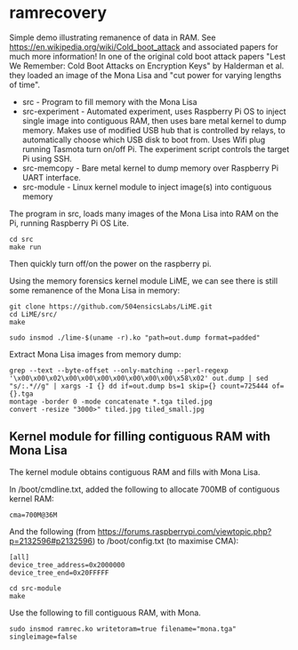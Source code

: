 # ramrecovery

Simple demo illustrating remanence of data in RAM. See https://en.wikipedia.org/wiki/Cold_boot_attack and associated papers for much more information!  In one of the original cold boot
attack papers "Lest We Remember: Cold Boot Attacks on Encryption Keys" by Halderman et al. they loaded an image of the Mona Lisa and "cut power for varying lengths of time".

* src - Program to fill memory with the Mona Lisa
* src-experiment - Automated experiment, uses Raspberry Pi OS to inject single image into contiguous RAM, then uses bare metal kernel to dump memory.  Makes use of modified USB hub that is controlled by relays,
to automatically choose which USB disk to boot from. Uses Wifi plug running Tasmota turn on/off Pi.  The experiment script controls the target Pi using SSH.
* src-memcopy - Bare metal kernel to dump memory over Raspberry Pi UART interface.
* src-module - Linux kernel module to inject image(s) into contiguous memory

The program in src, loads many images of the Mona Lisa into RAM on the Pi, running Raspberry Pi OS Lite.

```
cd src
make run
```

Then quickly turn off/on the power on the raspberry pi.

Using the memory forensics kernel module LiME, we can see there is still some remanence of the Mona Lisa in memory:

```
git clone https://github.com/504ensicsLabs/LiME.git
cd LiME/src/
make
```

```
sudo insmod ./lime-$(uname -r).ko "path=out.dump format=padded"
```

Extract Mona Lisa images from memory dump:

```
grep --text --byte-offset --only-matching --perl-regexp '\x00\x00\x02\x00\x00\x00\x00\x00\x00\x00\x58\x02' out.dump | sed "s/:.*//g" | xargs -I {} dd if=out.dump bs=1 skip={} count=725444 of={}.tga
montage -border 0 -mode concatenate *.tga tiled.jpg
convert -resize "3000>" tiled.jpg tiled_small.jpg
```

## Kernel module for filling contiguous RAM with Mona Lisa

The kernel module obtains contiguous RAM and fills with Mona Lisa.

In /boot/cmdline.txt, added the following to allocate 700MB of contiguous kernel RAM:
```
cma=700M@36M
```

And the following (from https://forums.raspberrypi.com/viewtopic.php?p=2132596#p2132596) to /boot/config.txt (to maximise CMA):

```
[all]
device_tree_address=0x2000000
device_tree_end=0x20FFFFF
```

```
cd src-module
make
```

Use the following to fill contiguous RAM, with Mona.

```
sudo insmod ramrec.ko writetoram=true filename="mona.tga" singleimage=false
```
